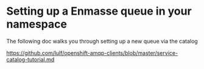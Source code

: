 # Setting up a Enmasse queue in your namespace 

The following doc walks you through setting up a new queue via the catalog

https://github.com/lulf/openshift-amqp-clients/blob/master/service-catalog-tutorial.md